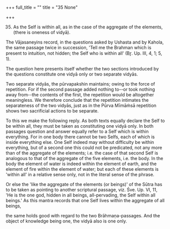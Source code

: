 +++
full_title = ""
title = "35 None"

+++




35. As the Self is within all, as in the case of the aggregate of the elements, (there is oneness of vidyā).

The Vājasaneyins record, in the questions asked by Ushasta and by Kahola, the same passage twice in succession, 'Tell me the Brahman which is present to intuition, not hidden; the Self who is within all' (Br̥. Up. III, 4, 1; 5, 1).

The question here presents itself whether the two sections introduced by the questions constitute one vidyā only or two separate vidyās.

Two separate vidyās, the pūrvapakshin maintains; owing to the force of repetition. For if the second passage added nothing to--or took nothing away from--the contents of the first, the repetition would be altogether meaningless. We therefore conclude that the repetition intimates the separateness of the two vidyās, just as in the Pūrva Mīmāṁsā repetition shows two sacrificial actions to be separate.

To this we make the following reply. As both texts equally declare the Self to be within all, they must be taken as constituting one vidyā only. In both passages question and answer equally refer to a Self which is within everything. For in one body there cannot be two Selfs, each of which is inside everything else. One Self indeed may without difficulty be within everything, but of a second one this could not be predicated, not any more than of the aggregate of the elements; i.e. the case of that second Self is analogous to that of the aggregate of the five elements, i.e. the body. In the body the element of water is indeed within the element of earth, and the element of fire within the element of water; but each of these elements is 'within all' in a relative sense only, not in the literal sense of the phrase.

Or else the 'like the aggregate of the elements (or beings)' of the Sūtra has to be taken as pointing to another scriptural passage, viz. Śve. Up. VI, 11, 'He is the one god, hidden in all beings, all-pervading, the Self within all beings.' As this mantra records that one Self lives within the aggregate of all beings,

the same holds good with regard to the two Brāhmaṇa-passages. And the object of knowledge being one, the vidyā also is one only.


